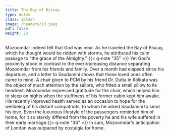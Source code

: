 ```yaml
---
title: The Bay of Biscay
type: notes
class: splash
image: /headers/13.jpeg
pdf: false
weight: 23
---
```


Mozoomdar indeed felt that God was near. As he traveled the Bay of Biscay, which he thought would be ridden with storms, he attributed his calm passage to "the grace of the Almighty." {{< q-note "35" >}} Yet God's proximity stood in contrast to the ever-increasing distance separating Mozoomdar from his friends and family. Over a month had elapsed since his departure, and a letter to Saudamini shows that these loved ones often came to mind. A chair given to PCM by his friend Dr. Dutta in Kolkata was the object of much attention by the sailors, who fitted a small pillow to its headrest. Mozoomdar expressed gratitude for the chair, which helped him to sleep on nights when the stuffiness of his former cabin kept him awake. His recently improved health served as an occasion to hope for the wellbeing of his distant compatriots, to whom he asked Saudamini to send his love. Even the luxurious lifestyle of the passengers reminded him of home, for it so starkly differed from the poverty he and his wife suffered in their early marriage.{{< q-note "36" >}} In sum, Mozoomdar's anticipation of London was outpaced by nostalgia for home.
